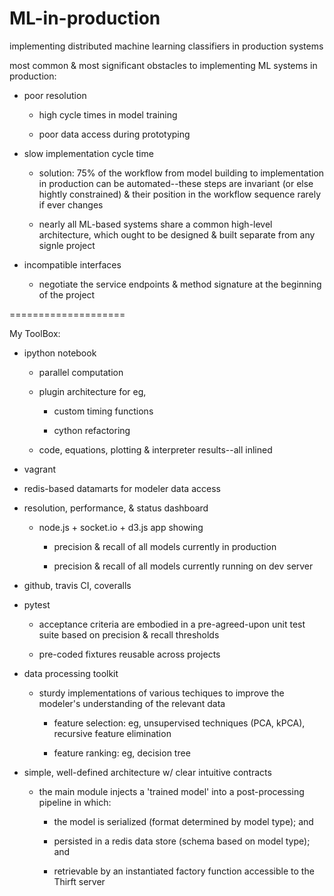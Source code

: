 ML-in-production
================

implementing distributed machine learning classifiers in production systems

most common & most significant obstacles to implementing ML systems in production:

* poor resolution

  * high cycle times in model training

  * poor data access during prototyping

* slow implementation cycle time
  
  - solution: 75% of the workflow from model building to implementation in production can be automated--these steps are invariant (or else hightly constrained) & their position in the workflow sequence rarely if ever changes
  
  - nearly all ML-based systems share a common high-level architecture, which ought to be designed & built separate from any signle project

* incompatible interfaces

  - negotiate the service endpoints & method signature at the beginning of the project





====================

My ToolBox:

* ipython notebook

  - parallel computation
  
  - plugin architecture for eg, 
  
    - custom timing functions
	
	- cython refactoring
	
  - code, equations, plotting & interpreter results--all inlined

* vagrant

* redis-based datamarts for modeler data access

* resolution, performance, & status dashboard

  - node.js + socket.io + d3.js app showing 
  
    - precision & recall of all models currently in production
	
	- precision & recall of all models currently running on dev server

* github, travis CI, coveralls

* pytest

  - acceptance criteria are embodied in a pre-agreed-upon unit test suite based on precision & recall thresholds
  
  - pre-coded fixtures reusable across projects

* data processing toolkit

  - sturdy implementations of various techiques to improve the modeler's understanding of the relevant data
   
     - feature selection: eg, unsupervised techniques (PCA, kPCA), recursive feature elimination
	 
	 - feature ranking: eg, decision tree

* simple, well-defined architecture w/ clear intuitive contracts

  - the main module injects a 'trained model' into a post-processing pipeline in which:
  
    - the model is serialized (format determined by model type); and
	
	- persisted in a redis data store (schema based on model type); and
	
	- retrievable by an instantiated factory function accessible to the Thirft server


